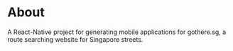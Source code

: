 # About
A React-Native project for generating mobile applications for gothere.sg, a route searching website for Singapore streets.

